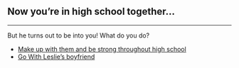 ## Now you’re in high school together...
----
But he turns out to be into you! What do you do?

* [Make up with them and be strong throughout high school](make.md)
* [Go With Leslie’s boyfriend](ric.md)
